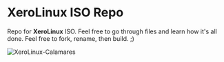 # XeroLinux ISO Repo

Repo for **XeroLinux** ISO. Feel free to go through files and learn how it's all done. Feel free to fork, rename, then build. ;)

![XeroLinux-Calamares](https://i.imgur.com/LP6LdY7.jpg)
